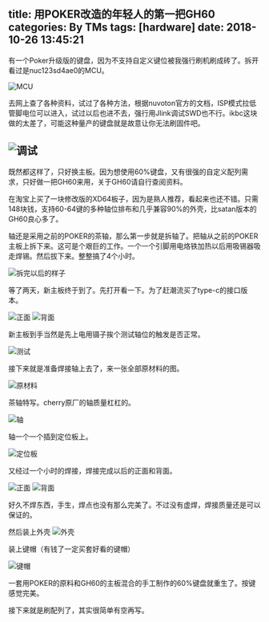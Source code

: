title: 用POKER改造的年轻人的第一把GH60
categories: By TMs
tags: [hardware]
date: 2018-10-26 13:45:21
---

有一个Poker升级版的键盘，因为不支持自定义键位被我强行刷机刷成砖了。拆开看过是nuc123sd4ae0的MCU。


![MCU][1]

去网上查了各种资料，试过了各种方法，根据nuvoton官方的文档，ISP模式拉低管脚电位可以进入，试过以后也进不去，强行用Jlink调试SWD也不行。ikbc这块做的太差了，可能这种量产的键盘就是故意让你无法刷固件吧。

![调试][2]
----------
既然都这样了，只好换主板。因为想使用60%键盘，又有很强的自定义配列需求，只好做一把GH60来用，关于GH60请自行查阅资料。

在淘宝上买了一块修改版的XD64板子，因为是熟人推荐，看起来也还不错。只需148块钱，支持60-64键的多种轴位排布和几乎兼容90%的外壳，比satan版本的GH60良心多了。

轴还是采用之前的POKER的茶轴，那么第一步就是拆轴了。把轴从之前的POKER主板上拆下来。这可是个艰巨的工作。一个一个引脚用电烙铁加热以后用吸锡器吸走焊锡。然后拔下来。整整搞了4个小时。

![拆完以后的样子][3]

等了两天，新主板终于到了。先打开看一下。为了赶潮流买了type-c的接口版本。

![正面][4]
![背面][5]

新主板到手当然是先上电用镊子挨个测试轴位的触发是否正常。

![测试][8]

接下来就是准备焊接轴上去了，来一张全部原材料的图。

![原材料][6]

茶轴特写。cherry原厂的轴质量杠杠的。

![轴][7]

轴一个一个插到定位板上。

![定位板][9]

又经过一个小时的焊接，焊接完成以后的正面和背面。

![正面][10]
![背面][11]

好久不焊东西，手生，焊点也没有那么完美了。不过没有虚焊，焊接质量还是可以保证的。

然后装上外壳
![外壳][12]

装上键帽（有钱了一定买套好看的键帽）

![键帽][12]

一套用POKER的原料和GH60的主板混合的手工制作的60%键盘就重生了。按键感觉完美。

接下来就是刷配列了，其实很简单有空再写。


  [1]: https://cdn.tms.qnxg.net/article/20181026/gh60/1.jpg
  [2]: https://cdn.tms.qnxg.net/article/20181026/gh60/2.jpg
  [3]: https://cdn.tms.qnxg.net/article/20181026/gh60/3.jpg
  [4]: https://cdn.tms.qnxg.net/article/20181026/gh60/4.png
  [5]: https://cdn.tms.qnxg.net/article/20181026/gh60/5.png
  [6]: https://cdn.tms.qnxg.net/article/20181026/gh60/6.png
  [7]: https://cdn.tms.qnxg.net/article/20181026/gh60/7.png
  [8]: https://cdn.tms.qnxg.net/article/20181026/gh60/8.png
  [9]: https://cdn.tms.qnxg.net/article/20181026/gh60/9.png
  [10]: https://cdn.tms.qnxg.net/article/20181026/gh60/10.png
  [11]: https://cdn.tms.qnxg.net/article/20181026/gh60/11.png
  [12]: https://cdn.tms.qnxg.net/article/20181026/gh60/12.png
  [13]: https://cdn.tms.qnxg.net/article/20181026/gh60/13.png
  [14]: https://cdn.tms.qnxg.net/article/20181026/gh60/14.png